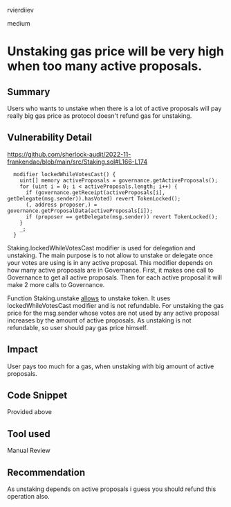 rvierdiiev

medium

# Unstaking gas price will be very high when too many active proposals.

## Summary
Users who wants to unstake when there is a lot of active proposals will pay really big gas price as protocol doesn't refund gas for unstaking.
## Vulnerability Detail
https://github.com/sherlock-audit/2022-11-frankendao/blob/main/src/Staking.sol#L166-L174
```solidity
  modifier lockedWhileVotesCast() {
    uint[] memory activeProposals = governance.getActiveProposals();
    for (uint i = 0; i < activeProposals.length; i++) {
      if (governance.getReceipt(activeProposals[i], getDelegate(msg.sender)).hasVoted) revert TokenLocked();
      (, address proposer,) = governance.getProposalData(activeProposals[i]);
      if (proposer == getDelegate(msg.sender)) revert TokenLocked();
    }
    _;
  }
```
Staking.lockedWhileVotesCast modifier is used for delegation and unstaking. The main purpose is to not allow to unstake or delegate once your votes are using is in any active proposal.
This modifier depends on how many active proposals are in Governance. First, it makes one call to Governance to get all active proposals. Then for each active proposal it will make 2 more calls to Governance.

Function Staking.unstake [allows](https://github.com/sherlock-audit/2022-11-frankendao/blob/main/src/Staking.sol#L420-L458) to unstake token. It uses lockedWhileVotesCast modifier and is not refundable.
For unstaking the gas price for the msg.sender whose votes are not used by any active proposal increases by the amount of active proposals. As unstaking is not refundable, so user should pay gas price himself.
## Impact
User pays too much for a gas, when unstaking with big amount of active proposals.
## Code Snippet
Provided above
## Tool used

Manual Review

## Recommendation
As unstaking depends on active proposals i guess you should refund this operation also.